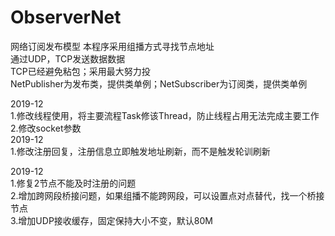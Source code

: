 # ObserverNet
网络订阅发布模型
 本程序采用组播方式寻找节点地址  
通过UDP，TCP发送数据数据  
TCP已经避免粘包；采用最大努力投  
NetPublisher为发布类，提供类单例；NetSubscriber为订阅类，提供类单例  

2019-12  
  1.修改线程使用，将主要流程Task修该Thread，防止线程占用无法完成主要工作  
  2.修改socket参数  
2019-12  
  1.修改注册回复，注册信息立即触发地址刷新，而不是触发轮训刷新  
  
  2019-12  
  1.修复2节点不能及时注册的问题  
  2.增加跨网段桥接问题，如果组播不能跨网段，可以设置点对点替代，找一个桥接节点  
  3.增加UDP接收缓存，固定保持大小不变，默认80M